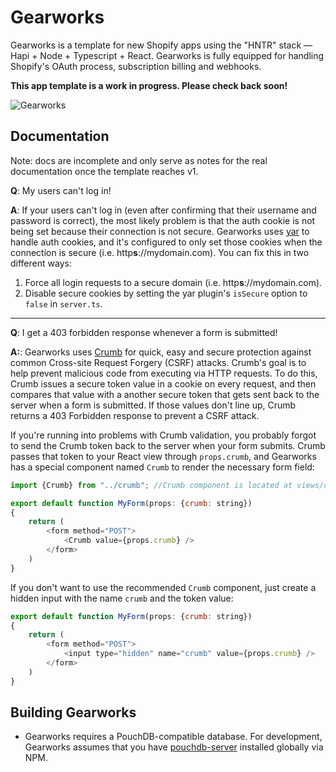 # Gearworks

Gearworks is a template for new Shopify apps using the "HNTR" stack — Hapi + Node + Typescript + React. Gearworks is fully equipped for handling Shopify's OAuth process, subscription billing and webhooks.

**This app template is a work in progress. Please check back soon!**

![Gearworks](https://i.imgur.com/DbtWFY5.gif)

## Documentation

Note: docs are incomplete and only serve as notes for the real documentation once the template reaches v1.

**Q**: My users can't log in!

**A**: If your users can't log in (even after confirming that their username and password is correct), the most likely problem is that the auth cookie is not being set because their connection is not secure. Gearworks uses [yar](https://github.com/hapijs/yar) to handle auth cookies, and it's configured to only set those cookies when the connection is secure (i.e. http**s**://mydomain.com). You can fix this in two different ways:

1. Force all login requests to a secure domain (i.e. http**s**://mydomain.com).
2. Disable secure cookies by setting the yar plugin's `isSecure` option to `false` in `server.ts`.

---

**Q**: I get a 403 forbidden response whenever a form is submitted!

**A:**: Gearworks uses [Crumb](https://npmjs.com/package/crumb) for quick, easy and secure protection against common Cross-site Request Forgery (CSRF) attacks. Crumb's goal is to help prevent malicious code from executing via HTTP requests. To do this, Crumb issues a secure token value in a cookie on every request, and then compares that value with a another secure token that gets sent back to the server when a form is submitted. If those values don't line up, Crumb returns a 403 Forbidden response to prevent a CSRF attack.

If you're running into problems with Crumb validation, you probably forgot to send the Crumb token back to the server when your form submits. Crumb passes that token to your React view through `props.crumb`, and Gearworks has a special component named `Crumb` to render the necessary form field:   

```js
import {Crumb} from "../crumb"; //Crumb component is located at views/crumb.tsx

export default function MyForm(props: {crumb: string})
{
    return (
        <form method="POST">
            <Crumb value={props.crumb} />
        </form>
    )
}
```

If you don't want to use the recommended `Crumb` component, just create a hidden input with the name `crumb` and the token value:

```js
export default function MyForm(props: {crumb: string})
{
    return (
        <form method="POST">
            <input type="hidden" name="crumb" value={props.crumb} />
        </form>
    )
}
```

## Building Gearworks

- Gearworks requires a PouchDB-compatible database. For development, Gearworks assumes that you have [pouchdb-server](https://github.com/pouchdb/pouchdb-server) installed globally via NPM.